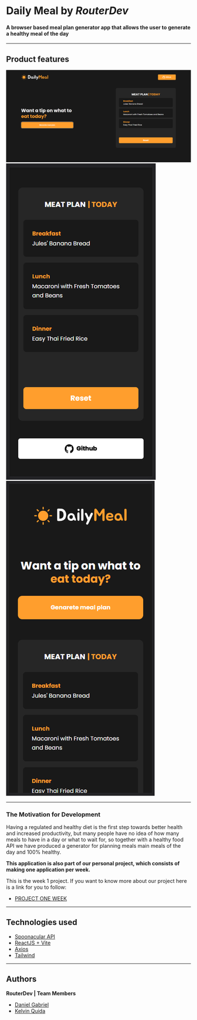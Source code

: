 # Daily Meal by _RouterDev_

#### **A browser based meal plan generator app** that allows the user to generate a healthy meal of the day

---

## Product features

![Web Version](FrontEnd/src/assets/Homepage.png)
![Mobile Version](FrontEnd/src/assets/Mobile%20Bottom.png) ![Mobile Version2](FrontEnd/src/assets/Mobile%20Top.png)

---

### The Motivation for Development

Having a regulated and healthy diet is the first step towards better health and increased productivity, but many people have no idea of ​​how many meals to have in a day or what to wait for, so together with a healthy food API we have produced a generator for planning meals main meals of the day and 100% healthy.

**This application is also part of our personal project, which consists of making one application per week.**

This is the week 1 project. If you want to know more about our project here is a link for you to follow:

- [PROJECT ONE WEEK](https://github.com/aquiname)

---

## Technologies used

- [Spoonacular API](https://spoonacular.com/)
- [ReactJS + Vite](https://vitejs.dev/)
- [Axios](https://axios-http.com/)
- [Tailwind](https://tailwindcss.com/)

---

## Authors

**RouterDev | Team Members**

- [Daniel Gabriel](https://github.com/revogabe)
- [Kelvin Quida](https://github.com/kazz2433)
